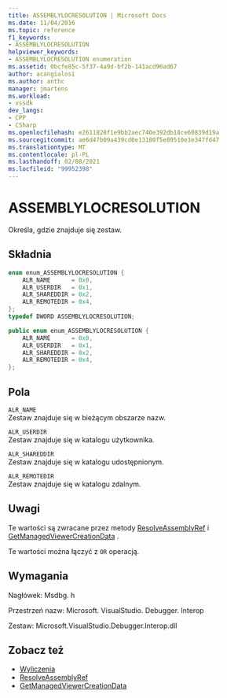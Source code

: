 ```yaml
---
title: ASSEMBLYLOCRESOLUTION | Microsoft Docs
ms.date: 11/04/2016
ms.topic: reference
f1_keywords:
- ASSEMBLYLOCRESOLUTION
helpviewer_keywords:
- ASSEMBLYLOCRESOLUTION enumeration
ms.assetid: 0bcfe85c-5f37-4a9d-bf2b-141acd96ad67
author: acangialosi
ms.author: anthc
manager: jmartens
ms.workload:
- vssdk
dev_langs:
- CPP
- CSharp
ms.openlocfilehash: e2611828f1e9bb2aec740e392db18ce60839d19a
ms.sourcegitcommit: ae6d47b09a439cd0e13180f5e89510e3e347fd47
ms.translationtype: MT
ms.contentlocale: pl-PL
ms.lasthandoff: 02/08/2021
ms.locfileid: "99952398"
---
```

# <a name="assemblylocresolution"></a>ASSEMBLYLOCRESOLUTION
Określa, gdzie znajduje się zestaw.

## <a name="syntax"></a>Składnia

```cpp
enum enum_ASSEMBLYLOCRESOLUTION {
    ALR_NAME      = 0x0,
    ALR_USERDIR   = 0x1,
    ALR_SHAREDDIR = 0x2,
    ALR_REMOTEDIR = 0x4,
};
typedef DWORD ASSEMBLYLOCRESOLUTION;
```

```csharp
public enum enum_ASSEMBLYLOCRESOLUTION {
    ALR_NAME      = 0x0,
    ALR_USERDIR   = 0x1,
    ALR_SHAREDDIR = 0x2,
    ALR_REMOTEDIR = 0x4,
};
```

## <a name="fields"></a>Pola
`ALR_NAME`\
Zestaw znajduje się w bieżącym obszarze nazw.

`ALR_USERDIR`\
Zestaw znajduje się w katalogu użytkownika.

`ALR_SHAREDDIR`\
Zestaw znajduje się w katalogu udostępnionym.

`ALR_REMOTEDIR`\
Zestaw znajduje się w katalogu zdalnym.

## <a name="remarks"></a>Uwagi
Te wartości są zwracane przez metody [ResolveAssemblyRef](../../../extensibility/debugger/reference/ipropertyproxyeeside-resolveassemblyref.md) i [GetManagedViewerCreationData](../../../extensibility/debugger/reference/ipropertyproxyeeside-getmanagedviewercreationdata.md) .

Te wartości można łączyć z `OR` operacją.

## <a name="requirements"></a>Wymagania
Nagłówek: Msdbg. h

Przestrzeń nazw: Microsoft. VisualStudio. Debugger. Interop

Zestaw: Microsoft.VisualStudio.Debugger.Interop.dll

## <a name="see-also"></a>Zobacz też
- [Wyliczenia](../../../extensibility/debugger/reference/enumerations-visual-studio-debugging.md)
- [ResolveAssemblyRef](../../../extensibility/debugger/reference/ipropertyproxyeeside-resolveassemblyref.md)
- [GetManagedViewerCreationData](../../../extensibility/debugger/reference/ipropertyproxyeeside-getmanagedviewercreationdata.md)
